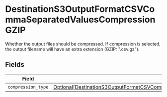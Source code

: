 # DestinationS3OutputFormatCSVCommaSeparatedValuesCompressionGZIP

Whether the output files should be compressed. If compression is selected, the output filename will have an extra extension (GZIP: ".csv.gz").


## Fields

| Field                                                                                                                                                                                             | Type                                                                                                                                                                                              | Required                                                                                                                                                                                          | Description                                                                                                                                                                                       |
| ------------------------------------------------------------------------------------------------------------------------------------------------------------------------------------------------- | ------------------------------------------------------------------------------------------------------------------------------------------------------------------------------------------------- | ------------------------------------------------------------------------------------------------------------------------------------------------------------------------------------------------- | ------------------------------------------------------------------------------------------------------------------------------------------------------------------------------------------------- |
| `compression_type`                                                                                                                                                                                | [Optional[DestinationS3OutputFormatCSVCommaSeparatedValuesCompressionGZIPCompressionType]](../../models/shared/destinations3outputformatcsvcommaseparatedvaluescompressiongzipcompressiontype.md) | :heavy_minus_sign:                                                                                                                                                                                | N/A                                                                                                                                                                                               |